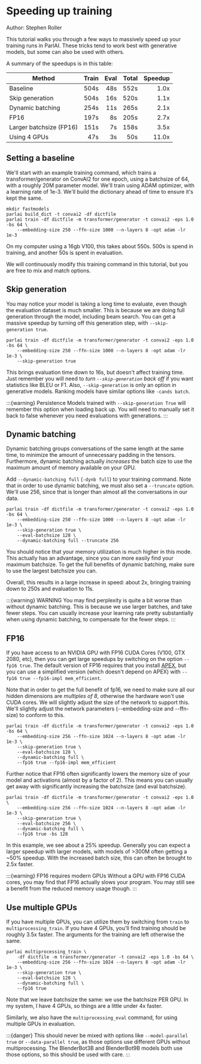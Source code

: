 # Speeding up training

Author: Stephen Roller

This tutorial walks you through a few ways to massively speed up your training runs
in ParlAI. These tricks tend to work best with generative models, but some can also be
used with others.

A summary of the speedups is in this table:

| Method                  | Train | Eval | Total | Speedup |
| ----------------------- | ----: | ---: | ----: | ------: |
| Baseline                |  504s |  48s |  552s |    1.0x |
| Skip generation         |  504s |  16s |  520s |    1.1x |
| Dynamic batching        |  254s |  11s |  265s |    2.1x |
| FP16                    |  197s |   8s |  205s |    2.7x |
| Larger batchsize (FP16) |  151s |   7s |  158s |    3.5x |
| Using 4 GPUs            |   47s |   3s |   50s |   11.0x |

## Setting a baseline

We'll start with an example training command, which trains a
transformer/generator on ConvAI2 for one epoch, using a batchsize of 64, with a
roughly 20M parameter model. We'll train using ADAM optimizer, with a learning
rate of 1e-3. We'll build the dictionary ahead of time to ensure it's kept the
same.

    mkdir fastmodels
    parlai build_dict -t convai2 -df dictfile
    parlai train -df dictfile -m transformer/generator -t convai2 -eps 1.0 -bs 64 \
        --embedding-size 250 --ffn-size 1000 --n-layers 8 -opt adam -lr 1e-3

On my computer using a 16gb V100, this takes about 550s. 500s is spend in training,
and another 50s is spent in evaluation.

We will continuously modify this training command in this tutorial, but you are
free to mix and match options.

## Skip generation

You may notice your model is taking a long time to evaluate, even though the
evaluation dataset is much smaller. This is because we are doing full
generation through the model, including beam search. You can get a massive
speedup by turning off this generation step, with `--skip-generation true`.

    parlai train -df dictfile -m transformer/generator -t convai2 -eps 1.0 -bs 64 \
        --embedding-size 250 --ffn-size 1000 --n-layers 8 -opt adam -lr 1e-3 \
        --skip-generation true

This brings evaluation time down to 16s, but doesn't affect training time.  Just
remember you will need to _turn `--skip-generation` back off_ if you want
statistics like BLEU or F1. Also, `--skip-generation` is only an option in
generative models. Ranking models have similar options like `-cands batch`.

:::{warning} Persistence
Models trained with `--skip-generation True` will remember this option when
loading back up. You will need to manually set it back to false whenever you
need evaluations with generations.
:::

## Dynamic batching

Dynamic batching groups conversations of the same length at the same time, to
minimize the amount of unnecessary padding in the tensors. Furthermore, dynamic
batching actually _increases_ the batch size to use the maximum amount of
memory available on your GPU.

Add `--dynamic-batching full` (`-dynb full`) to your training command. Note
that in order to use dynamic batching, we must also set a `--truncate` option.
We'll use 256, since that is longer than almost all the conversations in our
data.

    parlai train -df dictfile -m transformer/generator -t convai2 -eps 1.0 -bs 64 \
        --embedding-size 250 --ffn-size 1000 --n-layers 8 -opt adam -lr 1e-3 \
        --skip-generation true \
        --eval-batchsize 128 \
        --dynamic-batching full --truncate 256

You should notice that your memory utilization is much higher in this mode.
This actually has an advantage, since you can more easily find your maximum
batchsize.  To get the full benefits of dynamic batching, make sure to use the
largest batchsize you can.

Overall, this results in a large increase in speed: about 2x, bringing training
down to 250s and evaluation to 11s.

:::{warning} WARNING
You may find perplexity is quite a bit worse than without dynamic
batching. This is because we use larger batches, and take fewer steps.  You can
usually increase your learning rate pretty substantially when using dynamic
batching, to compensate for the fewer steps.
:::

## FP16

If you have access to an NVIDIA GPU with FP16 CUDA Cores (V100, GTX 2080, etc),
then you can get large speedups by switching on the option `--fp16 true`. The
default version of FP16 requires that you install
[APEX](https://github.com/NVIDIA/apex), but you can use a simplified version
(which doesn't depend on APEX) with `--fp16 true --fp16-impl mem_efficient`.

Note that in order to get the full benefit of fp16, we need to make sure all
our hidden dimensions are _multiples of 8_, otherwise the hardware won't use
CUDA cores. We will slightly adjust the size of the network to support this.
We'll slightly adjust the network parameters (--embedding-size and --ffn-size)
to conform to this.

    parlai train -df dictfile -m transformer/generator -t convai2 -eps 1.0 -bs 64 \
        --embedding-size 256 --ffn-size 1024 --n-layers 8 -opt adam -lr 1e-3 \
        --skip-generation true \
        --eval-batchsize 128 \
        --dynamic-batching full \
        --fp16 true --fp16-impl mem_efficient

Further notice that FP16 often significantly lowers the memory size of your model
and activations (almost by a factor of 2). This means you can usually get away with
significantly increasing the batchsize (and eval batchsize).

    parlai train -df dictfile -m transformer/generator -t convai2 -eps 1.0 \
        --embedding-size 256 --ffn-size 1024 --n-layers 8 -opt adam -lr 1e-3 \
        --skip-generation true \
        --eval-batchsize 256 \
        --dynamic-batching full \
        --fp16 true -bs 128

In this example, we see about a 25% speedup. Generally you can expect a larger
speedup with larger models, with models of >300M often getting a ~50% speedup.
With the increased batch size, this can often be brought to 2.5x faster.

:::{warning} FP16 requires modern GPUs
Without a GPU with FP16 CUDA cores, you may find that FP16 actually slows
your program. You may still see a benefit from the reduced memory usage though.
:::

## Use multiple GPUs

If you have multiple GPUs, you can utilize them by switching from `train` to
`multiprocessing_train`. If you have 4 GPUs, you'll find training should be
roughly 3.5x faster. The arguments for the training are left otherwise the same.

    parlai multiprocessing_train \
        -df dictfile -m transformer/generator -t convai2 -eps 1.0 -bs 64 \
        --embedding-size 256 --ffn-size 1024 --n-layers 8 -opt adam -lr 1e-3 \
        --skip-generation true \
        --eval-batchsize 128 \
        --dynamic-batching full \
        --fp16 true

Note that we leave batchsize the same: we use the batchsize PER GPU. In my
system, I have 4 GPUs, so things are a little under 4x faster.

Similarly, we also have the `multiprocessing_eval` command, for using multiple
GPUs in evaluation.

:::{danger}
This should never be mixed with options like `--model-parallel true`
or `--data-parallel true`, as those options use different GPUs without
multiprocessing.  The BlenderBot3B and BlenderBot9B models both use those
options, so this should be used with care.
:::
